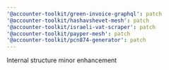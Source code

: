 ```yaml
---
'@accounter-toolkit/green-invoice-graphql': patch
'@accounter-toolkit/hashavshevet-mesh': patch
'@accounter-toolkit/israeli-vat-scraper': patch
'@accounter-toolkit/payper-mesh': patch
'@accounter-toolkit/pcn874-generator': patch
---
```


Internal structure minor enhancement
